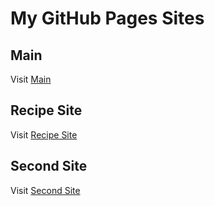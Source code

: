 # My GitHub Pages Sites

## Main
Visit [Main](https://hyari103.github.io/)

## Recipe Site
Visit [Recipe Site](https://hyari103.github.io/recipem/)

## Second Site
Visit [Second Site](https://hyari103.github.io/second/)







